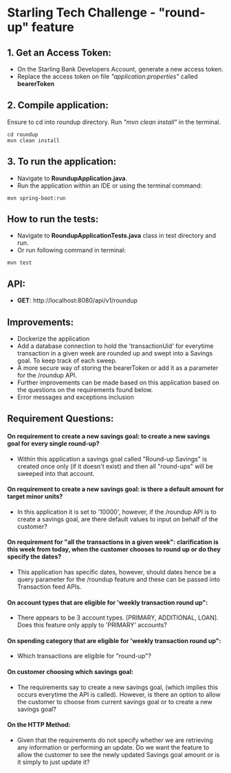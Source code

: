 # Starling Tech Challenge - "round-up" feature

## 1. Get an Access Token:
 - On the Starling Bank Developers Account, generate a new access token.
 - Replace the access token on file _"application.properties"_ called **bearerToken**

## 2. Compile application:
Ensure to cd into roundup directory.
Run _"mvn clean install"_ in the terminal.
```
cd roundup
mvn clean install
```


## 3. To run the application:
 - Navigate to **RoundupApplication.java**.
 - Run the application within an IDE or using the terminal command:
```
mvn spring-boot:run
```

## How to run the tests:

- Navigate to  **RoundupApplicationTests.java** class in test directory and run.
- Or run following command in terminal:
```
mvn test
```

## API:
* **GET**: http://localhost:8080/api/v1/roundup

## Improvements:
- Dockerize the application
- Add a database connection to hold the 'transactionUid' for everytime transaction in a given week are rounded up and swept into a Savings goal. To keep track of each sweep.
- A more secure way of storing the bearerToken or add it as a parameter for the /roundup API.
- Further improvements can be made based on this application based on the questions on the requirements found below.
- Error messages and exceptions inclusion

## Requirement Questions:
#### On requirement to create a new savings goal: to create a new savings goal for every single round-up?
- Within this application a savings goal called "Round-up Savings" is created once only (if it doesn't exist) and then all "round-ups" will be sweeped into that account.

#### On requirement to create a new savings goal: is there a default amount for target minor units?
- In this application it is set to '10000', however, if the /roundup API is to create a savings goal, are there default values to input on behalf of the customer?

#### On requirement for "all the transactions in a given week": clarification is this week from today, when the customer chooses to round up or do they specify the dates?
- This application has specific dates, however, should dates hence be a query parameter for the /roundup feature and these can be passed into Transaction feed APIs.

#### On account types that are eligible for 'weekly transaction round up":
- There appears to be 3 account types. [PRIMARY, ADDITIONAL, LOAN]. Does this feature only apply to 'PRIMARY' accounts?

#### On spending category that are eligible for 'weekly transaction round up":
- Which transactions are eligible for "round-up"?

#### On customer choosing which savings goal:
- The requirements say to create a new savings goal, (which implies this occurs everytime the API is called). However, is there an option to allow the customer to choose from current savings goal or to create a new savings goal? 

#### On the HTTP Method:
- Given that the requirements do not specify whether we are retrieving any information or performing an update. Do we want the feature to allow the customer to see the newly updated Savings goal amount or is it simply to just update it?

